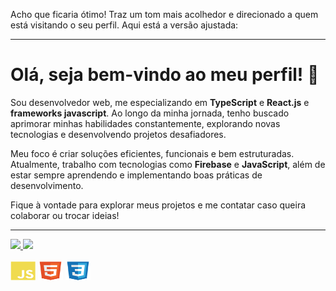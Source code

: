 Acho que ficaria ótimo! Traz um tom mais acolhedor e direcionado a quem está visitando o seu perfil. Aqui está a versão ajustada:

---

# Olá, seja bem-vindo ao meu perfil! 👋

Sou desenvolvedor web, me especializando em **TypeScript** e **React.js** e **frameworks javascript**. Ao longo da minha jornada, tenho buscado aprimorar minhas habilidades constantemente, explorando novas tecnologias e desenvolvendo projetos desafiadores.

Meu foco é criar soluções eficientes, funcionais e bem estruturadas. Atualmente, trabalho com tecnologias como **Firebase** e **JavaScript**, além de estar sempre aprendendo e implementando boas práticas de desenvolvimento.

Fique à vontade para explorar meus projetos e me contatar caso queira colaborar ou trocar ideias!

---
<!--
**nahinMSM/nahinMSM** is a ✨ _special_ ✨ repository because its `README.md` (this file) appears on your GitHub profile.

Here are some ideas to get you started:

- 🔭 I’m currently working on ...
- 🌱 I’m currently learning ...
- 👯 I’m looking to collaborate on ...
- 🤔 I’m looking for help with ...
- 💬 Ask me about ...
- 📫 How to reach me: ...
- 😄 Pronouns: ...
- ⚡ Fun fact: ...
-->
<div>
     <a href="https://github.com/nahinMSM">
     <img height="180em" src="https://github-readme-stats.vercel.app/api?username=nahinMSM&show_icons=true&theme=tokyonight&include_all_commits=true&count_private=true"/>
     <img height="180em" src="https://github-readme-stats.vercel.app/api/top-langs/?username=nahinMSM&layout=compact&langs_count=6&theme=tokyonight"/>
    </a>
  
  </div>
<br>
<div style="display: inline_block">
  <img align="center" alt="Js" height="30" width="40" src="https://raw.githubusercontent.com/devicons/devicon/master/icons/javascript/javascript-plain.svg">
  <img align="center" alt="HTML" height="30" width="40" src="https://raw.githubusercontent.com/devicons/devicon/master/icons/html5/html5-original.svg">
  <img align="center" alt="CSS" height="30" width="40" src="https://raw.githubusercontent.com/devicons/devicon/master/icons/css3/css3-original.svg">
</div>
<!--
  <a href="https://www.linkedin.com/in/nahin-moreira-752b9a246/" target="_blank"><img src="https://img.shields.io/badge/-LinkedIn-%230077B5?style=for-the-badge&logo=linkedin&logoColor=white" target="_blank"></a>
   -->  
